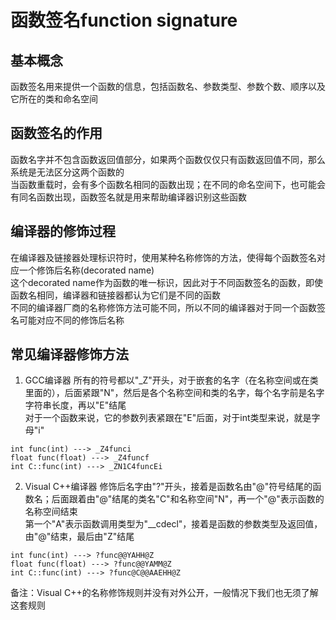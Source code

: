 # 函数签名function signature

## 基本概念
函数签名用来提供一个函数的信息，包括函数名、参数类型、参数个数、顺序以及它所在的类和命名空间  


## 函数签名的作用
函数名字并不包含函数返回值部分，如果两个函数仅仅只有函数返回值不同，那么系统是无法区分这两个函数的  
当函数重载时，会有多个函数名相同的函数出现；在不同的命名空间下，也可能会有同名函数出现，函数签名就是用来帮助编译器识别这些函数  


## 编译器的修饰过程
在编译器及链接器处理标识符时，使用某种名称修饰的方法，使得每个函数签名对应一个修饰后名称(decorated name)  
这个decorated name作为函数的唯一标识，因此对于不同函数签名的函数，即使函数名相同，编译器和链接器都认为它们是不同的函数  
不同的编译器厂商的名称修饰方法可能不同，所以不同的编译器对于同一个函数签名可能对应不同的修饰后名称  


## 常见编译器修饰方法
1. GCC编译器
所有的符号都以"\_Z"开头，对于嵌套的名字（在名称空间或在类里面的），后面紧跟"N"，然后是各个名称空间和类的名字，每个名字前是名字字符串长度，再以"E"结尾  
对于一个函数来说，它的参数列表紧跟在"E"后面，对于int类型来说，就是字母"i"  
```
int func(int) ---> _Z4funci  
float func(float) ---> _Z4funcf  
int C::func(int) ---> _ZN1C4funcEi  
```
2. Visual C++编译器
修饰后名字由"?"开头，接着是函数名由"@"符号结尾的函数名；后面跟着由"@"结尾的类名"C"和名称空间"N"，再一个"@"表示函数的名称空间结束  
第一个"A"表示函数调用类型为"\__cdecl"，接着是函数的参数类型及返回值，由"@"结束，最后由"Z"结尾  
```
int func(int) ---> ?func@@YAHH@Z
float func(float) ---> ?func@@YAMM@Z
int C::func(int) ---> ?func@C@@AAEHH@Z
```
备注：Visual C++的名称修饰规则并没有对外公开，一般情况下我们也无须了解这套规则  